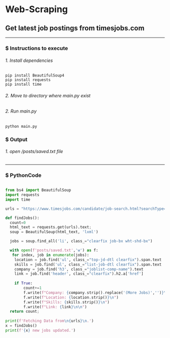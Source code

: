 # Web-Scraping
## Get latest job postings from timesjobs.com
---
### $ Instructions to execute 

###### 1. Install dependencies  
```
pip install BeautifulSoup4
pip install requests
pip install time
```
###### 2. Move to directory where main.py exist
###### 2. Run main.py
```python
python main.py
```
### $ Output
###### 1. open /posts/saved.txt file

---
### $ PythonCode

```python

from bs4 import BeautifulSoup
import requests
import time

urls = "https://www.timesjobs.com/candidate/job-search.html?searchType=personalizedSearch&from=submit&txtKeywords=python&txtLocation="

def findJobs():
  count=0
  html_text = requests.get(urls).text;
  soup = BeautifulSoup(html_text, 'lxml')

  jobs = soup.find_all('li', class_="clearfix job-bx wht-shd-bx")

  with open(f'posts/saved.txt','w') as f:
   for index, job in enumerate(jobs):
    location = job.find('ul', class_="top-jd-dtl clearfix").span.text
    skills = job.find('ul', class_="list-job-dtl clearfix").span.text
    company = job.find('h3', class_="joblist-comp-name").text
    link = job.find('header', class_="clearfix").h2.a['href']
    
    if True:
        count+=1
        f.write(f"Company: {company.strip().replace('(More Jobs)','')}\n")
        f.write(f"Location: {location.strip()}\n")
        f.write(f"Skills: {skills.strip()}\n")
        f.write(f"Link: {link}\n\n")
  return count;
    
print(f'Fetching Data from\n{urls}\n.')
x = findJobs()
print(f'{x} new jobs updated.')

```

